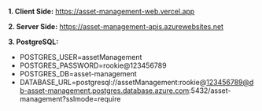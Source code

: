 **1. Client Side:** https://asset-management-web.vercel.app

**2. Server Side:** https://asset-management-apis.azurewebsites.net

**3. PostgreSQL:** 
- POSTGRES_USER=assetManagement
- POSTGRES_PASSWORD=rookie@123456789
- POSTGRES_DB=asset-management
- DATABASE_URL=postgresql://assetManagement:rookie@123456789@db-asset-management.postgres.database.azure.com:5432/asset-management?sslmode=require

